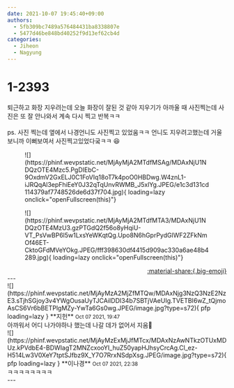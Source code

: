 ```yaml
---
date: 2021-10-07 19:45:40+09:00
authors:
  - 5fb309bc7489a576484431ba8338807e
  - 5477d46be848bd40252f9d13ef62cb4d
categories:
  - Jiheon
  - Nagyung
---
```


# 1-2393

<div class="post-container" markdown="1">
<div class="content-container md-sidebar__scrollwrap" markdown="1">

퇴근하고 화장 지우려는데 오늘 화장이 잘된 것 같아 지우기가 아까울 때 사진찍는데 사진은 또 잘 안나와서 계속 다시 찍고 반복ㅋㅋ<br><br>ps. 사진 찍는데 옆에서 나경언니도 사진찍고 있었움ㅋㅋ 언니도 지우려고했는데 거울보니까 이뻐보여서 사진찍고있었다궄ㅋㅋ 😆
<figure markdown="1">
![](https://phinf.wevpstatic.net/MjAyMjA2MTdfMSAg/MDAxNjU1NDQzOTE4Mzc5.PgDIEbC-9OxdmV2GxELJ0C1FoVIq18oT7k4poO0HBDwg.W4znL1-iJRQqAl3epFhiEeY0J32qTqUnvRWMB_J5xlYg.JPEG/e1c3d131cd114379af7748526de6d37f704.jpg){ loading=lazy onclick="openFullscreen(this)"}
</figure>

<figure markdown="1">
![](https://phinf.wevpstatic.net/MjAyMjA2MTdfMTA3/MDAxNjU1NDQzOTE4MzU3.gzPTGdQ2f56o8yHqiU-VT_PsVwBP6l5w1LxsYeWKqtQg.Upo8N6hGprPydGlWF2ZFkNmOf46ET-CktoGFdMVeYOkg.JPEG/fff398630df4415d909ac330a6ae48b4289.jpg){ loading=lazy onclick="openFullscreen(this)"}
</figure>


</div>
</div>

<div style="text-align: right;" markdown="1">
<a href="https://weverse.io/fromis9/artist/1-2393" style="text-align: right;">:material-share:{.big-emoji}</a>
</div>
---

<div class="comments-container md-sidebar__scrollwrap" markdown="1">
<div class="comment" markdown="1">
<div class='id-container' markdown="1">
![](https://phinf.wevpstatic.net/MjAyMzA2MjZfMTQw/MDAxNjg3NzQ3NzE2NzE3.sTjhSGjoy3v4YWgOusaUyTJCAiIDDI34b7SBTjVAeUIg.TVETBI6wZ_tQjmoAsCS6Vr6bBETPlgMZy-YwTa6Gs0wg.JPEG/image.jpg?type=s72){ pfp loading=lazy }
**<span class="artist">지헌</span>** <small>Oct 07 2021, 19:47</small><br>
</div>
<div class='comment-body' markdown="1">
아까워서 어디 나가야하나 했는데 나갈 데가 없어서 지움😤
</div>
</div>
<div class="comment" markdown="1">
<div class='id-container' markdown="1">
![](https://phinf.wevpstatic.net/MjAyMzExMjJfMTcx/MDAxNzAwNTkzOTUxMDUz.kPVdbE4-BDWIagT2MNZcxooYI_huZ50yapHJhsyCrcAg.Cl_ez-H514Lw3V0XeY7tptSJfbz9X_Y7O7RrxNSdpXsg.JPEG/image.jpg?type=s72){ pfp loading=lazy }
**<span class="artist">이나경</span>** <small>Oct 07 2021, 22:38</small><br>
</div>
<div class='comment-body' markdown="1">
ㅋㅋㅋㅋㅋㅋㅋㅋ
</div>
</div>
</div>
---
